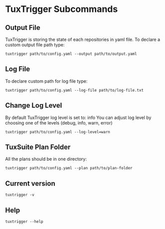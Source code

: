 # TuxTrigger Subcommands

## Output File

TuxTrigger is storing the state of each repositories in yaml file.
To declare a custom output file path type:

```shell
tuxtrigger path/to/config.yaml --output path/to/output.yaml
```

## Log File

To declare custom path for log file type:

```shell
tuxtrigger path/to/config.yaml --log-file path/to/log-file.txt
```

## Change Log Level

By default TuxTrigger log level is set to: info
You can adjust log level by choosing one of the levels (debug, info, warn, error)

```shell
tuxtrigger path/to/config.yaml --log-level=warn
```

## TuxSuite Plan Folder

All the plans should be in one directory:

```shell
tuxtrigger path/to/config.yaml --plan path/to/plan-folder
```

## Current version

```shell
tuxtrigger -v
```

## Help

```shell
tuxtrigger --help
```

